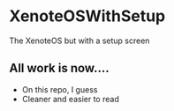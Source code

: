 # XenoteOSWithSetup
The XenoteOS but with a setup screen

## All work is now....
- On this repo, I guess
- Cleaner and easier to read

